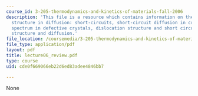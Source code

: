 ```yaml
---
course_id: 3-205-thermodynamics-and-kinetics-of-materials-fall-2006
description: 'This file is a resource which contains information on the role of micro
  structure in diffusion: short-circuits, short-circuit diffusion in crystals: diffusion
  spectrum in defective crystals, dislocation structure and short circuits, grain-boundary
  structure and diffusion.'
file_location: /coursemedia/3-205-thermodynamics-and-kinetics-of-materials-fall-2006/cde0f669066eb22d6ed83adee4846bb7_lecture06_review.pdf
file_type: application/pdf
layout: pdf
title: lecture06_review.pdf
type: course
uid: cde0f669066eb22d6ed83adee4846bb7

---
```

None